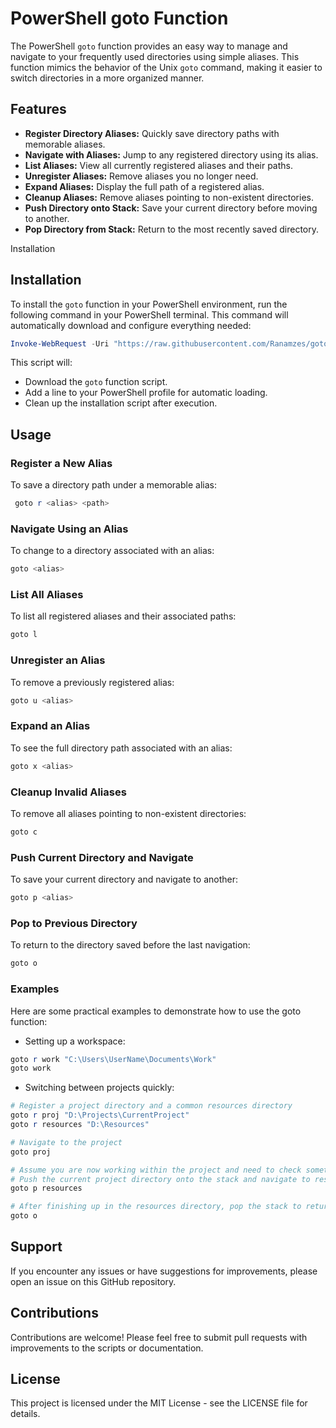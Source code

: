 # PowerShell goto Function

The PowerShell `goto` function provides an easy way to manage and navigate to your frequently used directories using simple aliases. This function mimics the behavior of the Unix `goto` command, making it easier to switch directories in a more organized manner.

## Features

- **Register Directory Aliases:** Quickly save directory paths with memorable aliases.
- **Navigate with Aliases:** Jump to any registered directory using its alias.
- **List Aliases:** View all currently registered aliases and their paths.
- **Unregister Aliases:** Remove aliases you no longer need.
- **Expand Aliases:** Display the full path of a registered alias.
- **Cleanup Aliases:** Remove aliases pointing to non-existent directories.
- **Push Directory onto Stack:** Save your current directory before moving to another.
- **Pop Directory from Stack:** Return to the most recently saved directory.

Installation
## Installation

To install the `goto` function in your PowerShell environment, run the following command in your PowerShell terminal. This command will automatically download and configure everything needed:

```powershell
Invoke-WebRequest -Uri "https://raw.githubusercontent.com/Ranamzes/goto-powershell/main/InstallGoto.ps1" -OutFile "$env:TEMP\InstallGoto.ps1"; & "$env:TEMP\InstallGoto.ps1"; Remove-Item "$env:TEMP\InstallGoto.ps1"
```

This script will:

- Download the `goto` function script.
- Add a line to your PowerShell profile for automatic loading.
- Clean up the installation script after execution.

## Usage

### Register a New Alias

To save a directory path under a memorable alias:
```powershell
 goto r <alias> <path>
```

### Navigate Using an Alias

To change to a directory associated with an alias:
```powershell
goto <alias>
```

### List All Aliases

To list all registered aliases and their associated paths:
```powershell
goto l
```

### Unregister an Alias

To remove a previously registered alias:
```powershell
goto u <alias>
```

### Expand an Alias

To see the full directory path associated with an alias:
```powershell
goto x <alias>
```

### Cleanup Invalid Aliases

To remove all aliases pointing to non-existent directories:
```powershell
goto c
```

### Push Current Directory and Navigate

To save your current directory and navigate to another:
```powershell
goto p <alias>
```

### Pop to Previous Directory

To return to the directory saved before the last navigation:
```powershell
goto o
```

### Examples

Here are some practical examples to demonstrate how to use the goto function:

- Setting up a workspace:
```powershell
goto r work "C:\Users\UserName\Documents\Work"
goto work
```

- Switching between projects quickly:
```powershell
# Register a project directory and a common resources directory
goto r proj "D:\Projects\CurrentProject"
goto r resources "D:\Resources"

# Navigate to the project
goto proj

# Assume you are now working within the project and need to check something in resources
# Push the current project directory onto the stack and navigate to resources
goto p resources

# After finishing up in the resources directory, pop the stack to return to the project
goto o
```


## Support

If you encounter any issues or have suggestions for improvements, please open an issue on this GitHub repository.

## Contributions

Contributions are welcome! Please feel free to submit pull requests with improvements to the scripts or documentation.

## License

This project is licensed under the MIT License - see the LICENSE file for details.
